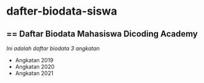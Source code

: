 # dafter-biodata-siswa
==
Daftar Biodata Mahasiswa Dicoding Academy
--
*Ini adalah daftar biodata 3 angkatan*
- Angkatan 2019
- Angkatan 2020
- Angkatan 2021

